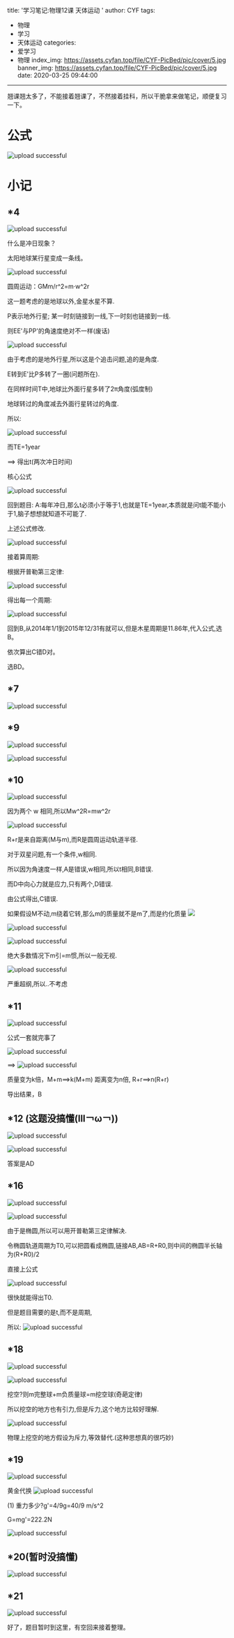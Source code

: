 title: '学习笔记:物理12课 天体运动 '
author: CYF
tags:
  - 物理
  - 学习
  - 天体运动
categories:
  - 爱学习
  - 物理
index_img: https://assets.cyfan.top/file/CYF-PicBed/pic/cover/5.jpg
banner_img: https://assets.cyfan.top/file/CYF-PicBed/pic/cover/5.jpg
date: 2020-03-25 09:44:00
---
翘课翘太多了，不能接着翘课了，不然接着挂科，所以干脆拿来做笔记，顺便复习一下。

# 公式

![upload successful](https://assets.cyfan.top/file/CYF-PicBed/pic/post/pasted-93.png)

# 小记


## \*4

![upload successful](https://assets.cyfan.top/file/CYF-PicBed/pic/post/pasted-94.png)

什么是冲日现象？

太阳地球某行星变成一条线。

![upload successful](https://assets.cyfan.top/file/CYF-PicBed/pic/post/pasted-95.png)

圆周运动：GMm/r^2=m·w^2r

这一题考虑的是地球以外,金星水星不算.

P表示地外行星;
某一时刻链接到一线,下一时刻也链接到一线.

则EE'与PP'的角速度绝对不一样(废话)


![upload successful](https://assets.cyfan.top/file/CYF-PicBed/pic/post/pasted-96.png)

由于考虑的是地外行星,所以这是个追击问题,追的是角度.

E转到E'比P多转了一圈(问题所在).

在同样时间T中,地球比外面行星多转了2π角度(弧度制)

地球转过的角度减去外面行星转过的角度.


所以:

![upload successful](https://assets.cyfan.top/file/CYF-PicBed/pic/post/pasted-97.png)

而TE=1year

==> 得出t(两次冲日时间)

核心公式

![upload successful](https://assets.cyfan.top/file/CYF-PicBed/pic/post/pasted-98.png)

回到题目:
A:每年冲日,那么t必须小于等于1,也就是TE=1year,本质就是问t能不能小于1,脑子想想就知道不可能了.

上述公式修改.

![upload successful](https://assets.cyfan.top/file/CYF-PicBed/pic/post/pasted-99.png)

接着算周期:

根据开普勒第三定律:


![upload successful](https://assets.cyfan.top/file/CYF-PicBed/pic/post/pasted-100.png)

得出每一个周期:


![upload successful](https://assets.cyfan.top/file/CYF-PicBed/pic/post/pasted-101.png)

回到B,从2014年1/1到2015年12/31有就可以,但是木星周期是11.86年,代入公式,选B。

依次算出C错D对。

选BD。

## \*7


![upload successful](https://assets.cyfan.top/file/CYF-PicBed/pic/post/pasted-102.png)


## \*9


![upload successful](https://assets.cyfan.top/file/CYF-PicBed/pic/post/pasted-103.png)


![upload successful](https://assets.cyfan.top/file/CYF-PicBed/pic/post/pasted-104.png)

## \*10


![upload successful](https://assets.cyfan.top/file/CYF-PicBed/pic/post/pasted-105.png)

因为两个 w 相同,所以Mw^2R=mw^2r

![upload successful](https://assets.cyfan.top/file/CYF-PicBed/pic/post/pasted-106.png)

R+r是来自距离(M与m),而R是圆周运动轨道半径.


对于双星问题,有一个条件,w相同.

所以因为角速度一样,A是错误,w相同,所以t相同,B错误.

而D中向心力就是应力,只有两个,D错误.

由公式得出,C错误.

如果假设M不动,m绕着它转,那么m的质量就不是m了,而是约化质量 <img src="https://assets.cyfan.top/file/CYF-PicBed/pic/moji/huaji.png">

![upload successful](https://assets.cyfan.top/file/CYF-PicBed/pic/post/pasted-107.png)


![upload successful](https://assets.cyfan.top/file/CYF-PicBed/pic/post/pasted-108.png)

绝大多数情况下m引=m惯,所以一般无视.


![upload successful](https://assets.cyfan.top/file/CYF-PicBed/pic/post/pasted-109.png)

严重超纲,所以..不考虑

## \*11


![upload successful](https://assets.cyfan.top/file/CYF-PicBed/pic/post/pasted-110.png)

公式一套就完事了


![upload successful](https://assets.cyfan.top/file/CYF-PicBed/pic/post/pasted-111.png)

==> 
![upload successful](https://assets.cyfan.top/file/CYF-PicBed/pic/post/pasted-112.png)

质量变为k倍，M+m==>k(M+m)
距离变为n倍, R+r==>n(R+r)

导出结果，B

## \*12 (这题没搞懂(lll￢ω￢))


![upload successful](https://assets.cyfan.top/file/CYF-PicBed/pic/post/pasted-113.png)


![upload successful](https://assets.cyfan.top/file/CYF-PicBed/pic/post/pasted-114.png)

答案是AD

## \*16


![upload successful](https://assets.cyfan.top/file/CYF-PicBed/pic/post/pasted-115.png)

![upload successful](https://assets.cyfan.top/file/CYF-PicBed/pic/post/pasted-116.png)

由于是椭圆,所以可以用开普勒第三定律解决.

令椭圆轨道周期为T0,可以把圆看成椭圆,链接AB,AB=R+R0,则中间的椭圆半长轴为(R+R0)/2

直接上公式


![upload successful](https://assets.cyfan.top/file/CYF-PicBed/pic/post/pasted-117.png)

很快就能得出T0.

但是题目需要的是t,而不是周期,

所以:
![upload successful](https://assets.cyfan.top/file/CYF-PicBed/pic/post/pasted-118.png)

## \*18


![upload successful](https://assets.cyfan.top/file/CYF-PicBed/pic/post/pasted-119.png)

![upload successful](https://assets.cyfan.top/file/CYF-PicBed/pic/post/pasted-120.png)

挖空?则m完整球+m负质量球=m挖空球(奇葩定律)

所以挖空的地方也有引力,但是斥力,这个地方比较好理解.


![upload successful](https://assets.cyfan.top/file/CYF-PicBed/pic/post/pasted-121.png)

物理上挖空的地方假设为斥力,等效替代.(这种思想真的很巧妙)

## \*19


![upload successful](https://assets.cyfan.top/file/CYF-PicBed/pic/post/pasted-122.png)

黄金代换
![upload successful](https://assets.cyfan.top/file/CYF-PicBed/pic/post/pasted-124.png)

(1) 重力多少?g'=4/9g=40/9 m/s^2

G=mg'=222.2N


![upload successful](https://assets.cyfan.top/file/CYF-PicBed/pic/post/pasted-123.png)

## \*20(暂时没搞懂)


![upload successful](https://assets.cyfan.top/file/CYF-PicBed/pic/post/pasted-125.png)

## \*21


![upload successful](https://assets.cyfan.top/file/CYF-PicBed/pic/post/pasted-126.png)

好了，题目暂时到这里，有空回来接着整理。